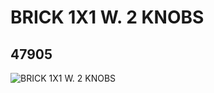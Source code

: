 # BRICK 1X1 W. 2 KNOBS
## 47905
![BRICK 1X1 W. 2 KNOBS](https://lc-www-live-s.legocdn.com/media/bricks/5/2/4213567.jpg)